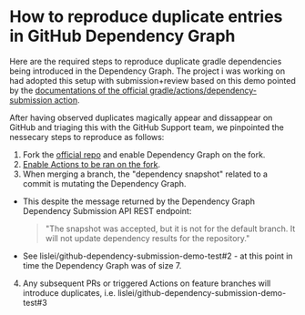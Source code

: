 # How to reproduce duplicate entries in GitHub Dependency Graph

Here are the required steps to reproduce duplicate gradle dependencies being introduced in the Dependency Graph. 
The project i was working on had adopted this setup with submission+review based on this demo pointed by the [documentations of the official gradle/actions/dependency-submission action](https://github.com/gradle/actions/blob/895252588e0dfbf80467d2d33f34a3ee85235009/docs/dependency-submission.md).

After having observed duplicates magically appear and dissappear on GitHub and triaging this with the GitHub Support team, we pinpointed the nessecary steps to reproduce as follows:

1. Fork the [official repo](https://github.com/gradle/github-dependency-submission-demo/fork) and enable Dependency Graph on the fork.
2. [Enable Actions to be ran on the fork](https://github.com/lislei/github-dependency-submission-demo-test/actions).
3. When merging a branch, the "dependency snapshot" related to a commit is mutating the Dependency Graph. 
 - This despite the message returned by the Dependency Graph Dependency Submission API REST endpoint:
   > "The snapshot was accepted, but it is not for the default branch. It will not update dependency results for the repository."
 - See lislei/github-dependency-submission-demo-test#2 - at this point in time the Dependency Graph was of size 7.
4. Any subsequent PRs or triggered Actions on feature branches will introduce duplicates, i.e. lislei/github-dependency-submission-demo-test#3

